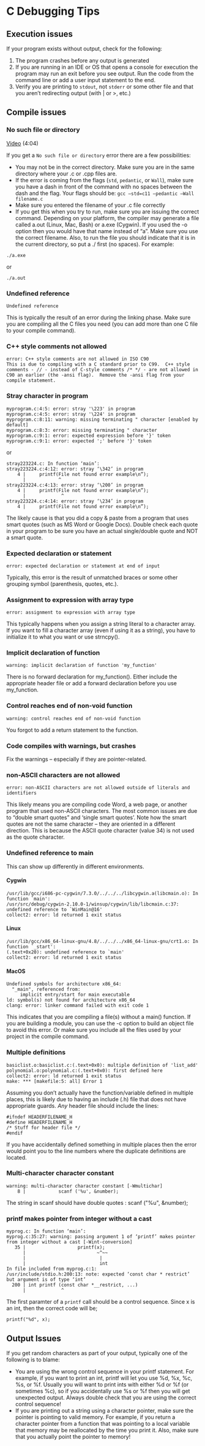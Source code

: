 # C Debugging Tips

## Execution issues

If your program exists without output, check for the following:

1. The program crashes before any output is generated
2. If you are running in an IDE or OS that opens a console for execution the program may run an exit before you see output.  Run the code from the command line or add a user input statement to the end.
3. Verify you are printing to `stdout`, not `stderr` or some other file and that you aren’t redirecting output (with | or >, etc.)

## Compile issues

### No such file or directory

[Video](https://youtu.be/JaJsWuwbFns) (4:04)

If you get a `No such file or directory` error there are a few possibilities:

- You may not be in the correct directory.  Make sure you are in the same directory where your .c or .cpp files are.  
- If the error is coming from the flags (`std`, `pedantic`, or `Wall`), make sure you have a dash in front of the command with no spaces between the dash and the flag. Your flags should be:
    `gcc –std=c11 –pedantic –Wall filename.c`
- Make sure you entered the filename of your .c file correctly
- If you get this when you try to run, make sure you are issuing the correct command.  Depending on your platform, the compiler may generate a file called a.out (Linux, Mac,  Bash) or a.exe (Cygwin). If you used the -o option then you would have that name instead of “a”.  Make sure you use the correct filename.  Also, to run the file you should indicate that it is in the current directory, so put a ./ first (no spaces).  For example:

```(bash)
./a.exe
```

or

```(bash)
./a.out
```

### Undefined reference

```(text)
Undefined reference
```

This is typically the result of an error during the linking phase.  Make sure you are compiling all the C files you need (you can add more than one C file to your compile command).

### C++ style comments not allowed

```(text)
error: C++ style comments are not allowed in ISO C90
This is due to compiling with a C standard prior to C99.  C++ style comments - // - instead of C-style comments /* */ - are not allowed in C90 an earlier (the -ansi flag).  Remove the -ansi flag from your compile statement.
```

### Stray character in program

```(text)
myprogram.c:4:5: error: stray '\223' in program
myprogram.c:4:5: error: stray '\224' in program
myprogram.c:8:11: warning: missing terminating " character [enabled by default]
myprogram.c:8:3: error: missing terminating " character
myprogram.c:9:1: error: expected expression before '}' token
myprogram.c:9:1: error: expected ';' before '}' token
```

or

```(text)
stray223224.c: In function ‘main’:
stray223224.c:4:12: error: stray ‘\342’ in program
    4 |     printf(File not found error example\n”);
      |            ^
stray223224.c:4:13: error: stray ‘\200’ in program
    4 |     printf(File not found error example\n”);
      |             ^
stray223224.c:4:14: error: stray ‘\234’ in program
    4 |     printf(File not found error example\n”);
```

The likely cause is that you did a copy & paste from a program that uses smart quotes (such as MS Word or Google Docs).  Double check each quote in your program to be sure you have an actual single/double quote and NOT a smart quote.

### Expected declaration or statement

```(text)
error: expected declaration or statement at end of input
```

Typically, this error is the result of unmatched braces or some other grouping symbol (parenthesis, quotes, etc.).

### Assignment to expression with array type

```(text)
error: assignment to expression with array type
```

This typically happens when you assign a string literal to a character array.  If you want to fill a character array (even if using it as a string), you have to initialize it to what you want or use strncpy().

### Implicit declaration of function

```(text)
warning: implicit declaration of function 'my_function'
```

There is no forward declaration for my_function().  Either include the appropriate header file or add a forward declaration before you use my_function.

### Control reaches end of non-void function

```(text)
warning: control reaches end of non-void function
```

You forgot to add a return statement to the function.  

### Code compiles with warnings, but crashes

Fix the warnings – especially if they are pointer-related.

### non-ASCII characters are not allowed

```(text)
error: non-ASCII characters are not allowed outside of literals and identifiers
```

This likely means you are compiling code Word, a web page, or another program that used non-ASCII characters.  The most common issues are due to “double smart quotes” and ‘single smart quotes’.  Note how the smart quotes are not the same character – they are oriented in a different direction.  This is because the ASCII quote character (value 34) is not used as the quote character.

### Undefined reference to main

This can show up differently in different environments.

#### Cygwin

```(text)
/usr/lib/gcc/i686-pc-cygwin/7.3.0/../../../libcygwin.a(libcmain.o): In function `main':
/usr/src/debug/cygwin-2.10.0-1/winsup/cygwin/lib/libcmain.c:37: undefined reference to `WinMain@16'
collect2: error: ld returned 1 exit status
```

#### Linux

```(text)
/usr/lib/gcc/x86_64-linux-gnu/4.8/../../../x86_64-linux-gnu/crt1.o: In function `_start':
(.text+0x20): undefined reference to `main'
collect2: error: ld returned 1 exit status
```

#### MacOS

```(text)
Undefined symbols for architecture x86_64:
  "_main", referenced from:
     implicit entry/start for main executable
ld: symbol(s) not found for architecture x86_64
clang: error: linker command failed with exit code 1
```

This indicates that you are compiling a file(s) without a main() function.  If you are building a module, you can use the -c option to build an object file to avoid this error.  Or make sure you include all the files used by your project in the compile command.

### Multiple definitions

```(text)
basiclist.o:basiclist.c:(.text+0x0): multiple definition of 'list_add'
polynomial.o:polynomial.c:(.text+0x0): first defined here
collect2: error: ld returned 1 exit status
make: *** [makefile:5: all] Error 1
```

Assuming you don’t actually have the function/variable defined in multiple places, this is likely due to having an include (.h) file that does not have appropriate guards.  *Any* header file should include the lines:

```(text)
#ifndef HEADERFILENAME_H
#define HEADERFILENAME_H
/* Stuff for header file */
#endif
```

If you have accidentally defined something in multiple places then the error would point you to the line numbers where the duplicate definitions are located.

### Multi-character character constant

```(text)
warning: multi-character character constant [-Wmultichar]
    8 |            scanf ('%u', &number);
```

The string in scanf should have double quotes :
scanf ("%u", &number);

### printf makes pointer from integer without a cast

```(text)
myprog.c: In function ‘main’:
myprog.c:35:27: warning: passing argument 1 of ‘printf’ makes pointer from integer without a cast [-Wint-conversion]
   35 |                   printf(x);
      |                          ~^~~
      |                           |
      |                           int
In file included from myprog.c:1:
/usr/include/stdio.h:200:13: note: expected ‘const char * restrict’ but argument is of type ‘int’
  200 | int printf (const char *__restrict, ...)
      |             ^
```

The first paramter of a `printf` call should be a control sequence.  Since x is an int, then the correct code will be;

```(c)
printf("%d", x);
```

## Output Issues

If you get random characters as part of your output, typically one of the following is to blame:

- You are using the wrong control sequence in your printf statement.  For example, if you want to print an int, printf will let you use %d, %x, %c, %s, or %f.  Usually you will want to print ints with either %d or %f (or sometimes %c), so if you accidentally use %s or %f then you will get unexpected output.  Always double check that you are using the correct control sequence!  
- If you are printing out a string using a character pointer, make sure the pointer is pointing to valid memory.  For example, if you return a character pointer from a function that was pointing to a local variable that memory may be reallocated by the time you print it.  Also, make sure that you actually point the pointer to memory!  
